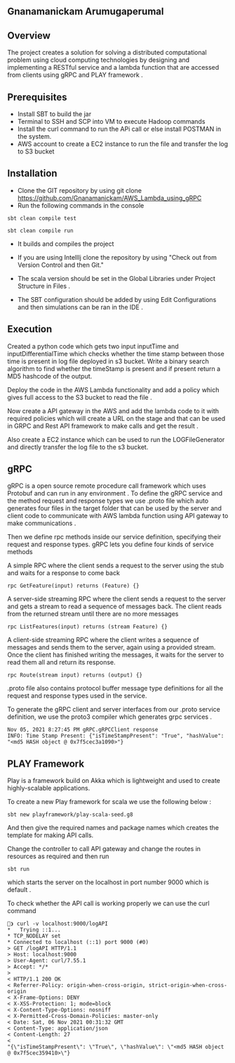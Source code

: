 ## Gnanamanickam Arumugaperumal

## Overview

The project creates a solution for solving a distributed computational problem using cloud computing technologies by designing and implementing a RESTful service and a lambda function that are accessed from clients using gRPC and PLAY framework .

## Prerequisites

* Install SBT to build the jar
* Terminal to SSH and SCP into VM to execute Hadoop commands
* Install the curl command to run the APi call or else install POSTMAN in the system.
* AWS account to create a EC2 instance to run the file and transfer the log to S3 bucket

## Installation

* Clone the GIT repository by using git clone https://github.com/Gnanamanickam/AWS_Lambda_using_gRPC
* Run the following commands in the console

```
sbt clean compile test
```
```
sbt clean compile run
```
* It builds and compiles the project
* If you are using IntellIj clone the repository by using "Check out from Version Control and then Git."

* The scala version should be set in the Global Libraries under Project Structure in Files .
* The SBT configuration should be added by using Edit Configurations and then simulations can be ran in the IDE .

## Execution

Created a python code which gets two input inputTime and inputDifferentialTime which checks whether the time stamp between those time is present in log file deployed in s3 bucket.
Write a binary search algorithm to find whether the timeStamp is present and if present return a MD5 hashcode of the output.


Deploy the code in the AWS Lambda functionality and add a policy which gives full access to the S3 bucket to read the file .

Now create a API gateway in the AWS and add the lambda code to it with required policies which will create a URL on the stage and that can be used in GRPC and Rest API framework to make calls and get the result .

Also create a EC2 instance which can be used to run the LOGFileGenerator and directly transfer the log file to the s3 bucket.

## gRPC

gRPC is a open source remote procedure call framework which uses Protobuf and can run in any environment .
To define the gRPC service and the method request and response types we use .proto file which auto generates four files in the target folder that can be used by the server and client code to communicate with AWS lambda function using API gateway to make communications .

Then we define rpc methods inside our service definition, specifying their request and response types. gRPC lets you define four kinds of service methods

A simple RPC where the client sends a request to the server using the stub and waits for a response to come back
```
rpc GetFeature(input) returns (Feature) {}
```
A server-side streaming RPC where the client sends a request to the server and gets a stream to read a sequence of messages back. The client reads from the returned stream until there are no more messages
```
rpc ListFeatures(input) returns (stream Feature) {}
```
A client-side streaming RPC where the client writes a sequence of messages and sends them to the server, again using a provided stream. Once the client has finished writing the messages, it waits for the server to read them all and return its response.
```
rpc Route(stream input) returns (output) {}
```
.proto file also contains protocol buffer message type definitions for all the request and response types used in the service.

To generate the gRPC client and server interfaces from our .proto service definition, we use the proto3 compiler which generates grpc services .
```
Nov 05, 2021 8:27:45 PM gRPC.gRPCClient response
INFO: Time Stamp Present: {"isTimeStampPresent": "True", "hashValue": "<md5 HASH object @ 0x7f5cec3a1090>"}
```


## PLAY Framework

Play is a framework build on Akka which is lightweight and used to create highly-scalable applications. 

To create a new Play framework for scala we use the following below :
```
sbt new playframework/play-scala-seed.g8
```

And then give the required names and package names which creates the template for making API calls.

Change the controller to call API gateway and change the routes in resources as required and then run
```
sbt run
```

which starts the server on the localhost in port number 9000 which is default .

To check whether the API call is working properly we can use the curl command

```
🚀❯ curl -v localhost:9000/logAPI
*   Trying ::1...
* TCP_NODELAY set
* Connected to localhost (::1) port 9000 (#0)
> GET /logAPI HTTP/1.1
> Host: localhost:9000
> User-Agent: curl/7.55.1
> Accept: */*
>
< HTTP/1.1 200 OK
< Referrer-Policy: origin-when-cross-origin, strict-origin-when-cross-origin
< X-Frame-Options: DENY
< X-XSS-Protection: 1; mode=block
< X-Content-Type-Options: nosniff
< X-Permitted-Cross-Domain-Policies: master-only
< Date: Sat, 06 Nov 2021 00:31:32 GMT
< Content-Type: application/json
< Content-Length: 27
<
"{\"isTimeStampPresent\": \"True\", \"hashValue\": \"<md5 HASH object @ 0x7f5cec359410>\"}
```

